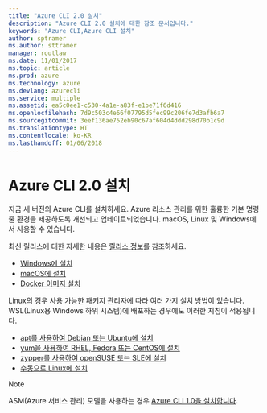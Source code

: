 ```yaml
---
title: "Azure CLI 2.0 설치"
description: "Azure CLI 2.0 설치에 대한 참조 문서입니다."
keywords: "Azure CLI,Azure CLI 설치"
author: sptramer
ms.author: sttramer
manager: routlaw
ms.date: 11/01/2017
ms.topic: article
ms.prod: azure
ms.technology: azure
ms.devlang: azurecli
ms.service: multiple
ms.assetid: ea5c0ee1-c530-4a1e-a83f-e1be71f6d416
ms.openlocfilehash: 7d9c503c4e66f07795d5fec99c206fe7d3afb6a7
ms.sourcegitcommit: 3eef136ae752eb90c67af604d4ddd298d70b1c9d
ms.translationtype: HT
ms.contentlocale: ko-KR
ms.lasthandoff: 01/06/2018
---
```

# <a name="install-azure-cli-20"></a>Azure CLI 2.0 설치

지금 새 버전의 Azure CLI를 설치하세요.
Azure 리소스 관리를 위한 훌륭한 기본 명령줄 환경을 제공하도록 개선되고 업데이트되었습니다.
macOS, Linux 및 Windows에서 사용할 수 있습니다.

최신 릴리스에 대한 자세한 내용은 [릴리스 정보](release-notes-azure-cli.md)를 참조하세요.

* [Windows에 설치](install-azure-cli-windows.md)
* [macOS에 설치](install-azure-cli-macos.md)
* [Docker 이미지 설치](install-azure-cli-docker.md)

Linux의 경우 사용 가능한 패키지 관리자에 따라 여러 가지 설치 방법이 있습니다. WSL(Linux용 Windows 하위 시스템)에 배포하는 경우에도 이러한 지침이 적용됩니다.

* [apt를 사용하여 Debian 또는 Ubuntu에 설치](install-azure-cli-apt.md)
* [yum을 사용하여 RHEL, Fedora 또는 CentOS에 설치](install-azure-cli-yum.md)
* [zypper를 사용하여 openSUSE 또는 SLE에 설치 ](install-azure-cli-zypper.md)
* [수동으로 Linux에 설치](install-azure-cli-linux.md)

> [!NOTE]
> ASM(Azure 서비스 관리) 모델을 사용하는 경우 [Azure CLI 1.0을 설치합니다](/azure/cli-install-nodejs).

